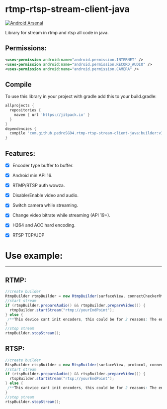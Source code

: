 # rtmp-rtsp-stream-client-java

[![Android Arsenal](https://img.shields.io/badge/Android%20Arsenal-rtmp%20rtsp%20stream%20client%20java-green.svg?style=true)](https://android-arsenal.com/details/1/5333)

Library for stream in rtmp and rtsp all code in java.

Permissions:
----


```xml
<uses-permission android:name="android.permission.INTERNET" />
<uses-permission android:name="android.permission.RECORD_AUDIO" />
<uses-permission android:name="android.permission.CAMERA" />
```

Compile
----

To use this library in your project with gradle add this to your build.gradle:

```gradle
allprojects {
  repositories {
    maven { url 'https://jitpack.io' }
  }
}
dependencies {
  compile 'com.github.pedroSG94.rtmp-rtsp-stream-client-java:builder:v1.0.1'
}

```

Features:
----

- [x] Encoder type buffer to buffer.
- [x] Android min API 16.
- [x] RTMP/RTSP auth wowza.
- [x] Disable/Enable video and audio.
- [x] Switch camera while streaming.
- [x] Change video bitrate while streaming (API 19+).
- [x] H264 and ACC hard encoding.
- [x] RTSP TCP/UDP


# Use example:
----

RTMP:
----

```java
//create builder
RtmpBuilder rtmpBuilder = new RtmpBuilder(surfaceView, connectCheckerRtmp);
//start stream
if (rtmpBuilder.prepareAudio() && rtmpBuilder.prepareVideo()) {
  rtmpBuilder.startStream("rtmp://yourEndPoint");
} else {
 /**This device cant init encoders, this could be for 2 reasons: The encoder selected doesnt support any configuration setted or your device hasnt a H264 or ACC encoder (in this case you can see log error valid encoder not found)*/
}
//stop stream
rtmpBuilder.stopStream();

```

RTSP:
----

```java
//create builder
RtspBuilder rtspBuilder = new RtspBuilder(surfaceView, protocol, connectCheckerRtsp);
//start stream
if (rtspBuilder.prepareAudio() && rtspBuilder.prepareVideo()) {
  rtspBuilder.startStream("rtsp://yourEndPoint");
} else {
 /**This device cant init encoders, this could be for 2 reasons: The encoder selected doesnt support any configuration setted or your device hasnt a H264 or ACC encoder (in this case you can see log error valid encoder not found)*/
}
//stop stream
rtspBuilder.stopStream();

```
